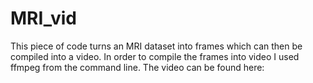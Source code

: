 # MRI_vid
This piece of code turns an MRI dataset into frames which can then be compiled into a video. In order to compile the frames into video I used ffmpeg from the command line. The video can be found here:
